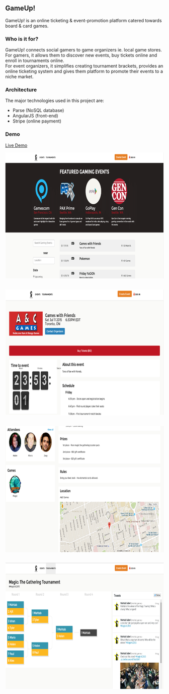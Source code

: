 ## GameUp!
GameUp! is an online ticketing & event-promotion platform catered towards board & card games.

### Who is it for?
GameUp! connects social gamers to game organizers ie. local game stores. <br>
For gamers, it allows them to discover new events, buy tickets online and enroll in tournaments online. <br>
For event organizers, it simplifies creating tournament brackets, provides an online ticketing system and gives them platform to promote their events to a niche market.

### Architecture
The major technologies used in this project are:
* Parse (NoSQL database)
* AngularJS (front-end)
* Stripe (online payment)

### Demo
[Live Demo](http://gameup.github.io/#/)

<img src="assets/screenshots/0.png" width="800px" height="400px"> <br><br>

<img src="assets/screenshots/2.png" width="800px" height="400px"> <br><br>

<img src="assets/screenshots/3.png" width="800px" height="400px"> <br><br>

<img src="assets/screenshots/4.png" width="800px" height="400px">
